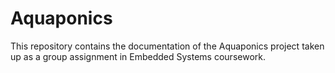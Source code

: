 # Aquaponics
This repository contains the documentation of the Aquaponics project taken up as a group assignment in Embedded Systems coursework.
